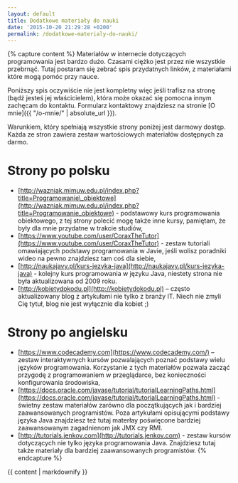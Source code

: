```yaml
---
layout: default
title: Dodatkowe materiały do nauki
date: '2015-10-20 21:29:28 +0200'
permalink: /dodatkowe-materialy-do-nauki/
---
```

{% capture content %}
Materiałów w internecie dotyczących programowania jest bardzo dużo. Czasami ciężko jest przez nie wszystkie przebrnąć. Tutaj postaram się zebrać spis przydatnych linków, z materiałami które mogą pomóc przy nauce.

Poniższy spis oczywiście nie jest kompletny więc jeśli trafisz na stronę (bądź jesteś jej właścicielem), która może okazać się pomocna innym zachęcam do kontaktu. Formularz kontaktowy znajdziesz na stronie [O mnie]({{ "/o-mnie/" | absolute_url }}).

Warunkiem, który spełniają wszystkie strony poniżej jest darmowy dostęp. Każda ze stron zawiera zestaw wartościowych materiałów dostępnych za darmo.

# Strony po polsku

- [http://wazniak.mimuw.edu.pl/index.php?title=Programowanie\_obiektowe](http://wazniak.mimuw.edu.pl/index.php?title=Programowanie_obiektowe) - podstawowy kurs programowania obiektowego, z tej strony polecić mogę także inne kursy, pamiętam, że były dla mnie przydatne w trakcie studiów,
- [https://www.youtube.com/user/CoraxTheTutor](https://www.youtube.com/user/CoraxTheTutor) - zestaw tutoriali omawiających podstawy programowania w Javie, jeśli wolisz poradniki wideo na pewno znajdziesz tam coś dla siebie,
- [http://naukajavy.pl/kurs-jezyka-java](http://naukajavy.pl/kurs-jezyka-java) - kolejny kurs programowania w języku Java, niestety strona nie była aktualizowana od 2009 roku.
- [http://kobietydokodu.pl](http://kobietydokodu.pl) – często aktualizowany blog z artykułami nie tylko z branży IT. Niech nie zmyli Cię tytuł, blog nie jest wyłącznie dla kobiet ;)

# Strony po angielsku

- [https://www.codecademy.com](https://www.codecademy.com/) – zestaw interaktywnych kursów pozwalających poznać podstawy wielu języków programowania. Korzystanie z tych materiałów pozwala zacząć przygodę z programowaniem w przeglądarce, bez konieczności konfigurowania środowiska,
- [https://docs.oracle.com/javase/tutorial/tutorialLearningPaths.html](https://docs.oracle.com/javase/tutorial/tutorialLearningPaths.html) - świetny zestaw materiałów zarówno dla początkujących jak i bardziej zaawansowanych programistów. Poza artykułami opisującymi podstawy języka Java znajdziesz też tutaj materłay poświęcone bardziej zaawansowanym zagadnienom jak JMX czy RMI.
- [http://tutorials.jenkov.com](http://tutorials.jenkov.com) - zestaw kursów dotyczących nie tylko języka programowania Java. Znajdziesz tutaj także materiały dla bardziej zaawansowanych programistów.
{% endcapture %}

<div id="main" role="main">
  {{ content | markdownify }}
</div>
